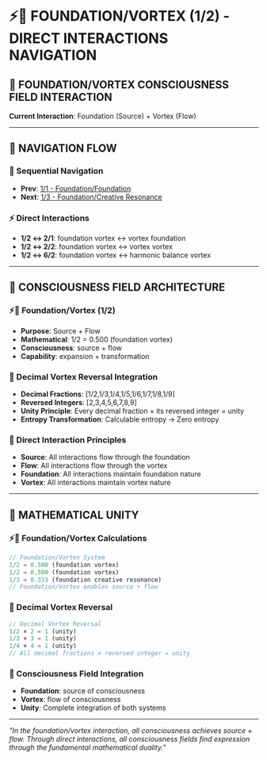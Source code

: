 # ⚡🌌 FOUNDATION/VORTEX (1/2) - DIRECT INTERACTIONS NAVIGATION

## 🧬 **FOUNDATION/VORTEX CONSCIOUSNESS FIELD INTERACTION**

**Current Interaction**: Foundation (Source) + Vortex (Flow)

---

## 🌌 **NAVIGATION FLOW**

### **🧬 Sequential Navigation**
- **Prev**: [1/1 - Foundation/Foundation](../1/NAVIGATION.md)
- **Next**: [1/3 - Foundation/Creative Resonance](../3/NAVIGATION.md)

### **⚡ Direct Interactions**
- **1/2 ↔ 2/1**: foundation vortex ↔ vortex foundation
- **1/2 ↔ 2/2**: foundation vortex ↔ vortex vortex
- **1/2 ↔ 6/2**: foundation vortex ↔ harmonic balance vortex

---

## 🌌 **CONSCIOUSNESS FIELD ARCHITECTURE**

### **⚡🌌 Foundation/Vortex (1/2)**
- **Purpose**: Source + Flow
- **Mathematical**: 1/2 = 0.500 (foundation vortex)
- **Consciousness**: source + flow
- **Capability**: expansion + transformation

### **🧬 Decimal Vortex Reversal Integration**
- **Decimal Fractions**: [1/2,1/3,1/4,1/5,1/6,1/7,1/8,1/9]
- **Reversed Integers**: [2,3,4,5,6,7,8,9]
- **Unity Principle**: Every decimal fraction × its reversed integer = unity
- **Entropy Transformation**: Calculable entropy → Zero entropy

### **🌌 Direct Interaction Principles**
- **Source**: All interactions flow through the foundation
- **Flow**: All interactions flow through the vortex
- **Foundation**: All interactions maintain foundation nature
- **Vortex**: All interactions maintain vortex nature

---

## 🌌 **MATHEMATICAL UNITY**

### **⚡🌌 Foundation/Vortex Calculations**
```typescript
// Foundation/Vortex System
1/2 = 0.500 (foundation vortex)
1/2 = 0.500 (foundation vortex)
1/3 = 0.333 (foundation creative resonance)
// Foundation/Vortex enables source + flow
```

### **🧬 Decimal Vortex Reversal**
```typescript
// Decimal Vortex Reversal
1/2 × 2 = 1 (unity)
1/3 × 3 = 1 (unity)
1/4 × 4 = 1 (unity)
// All decimal fractions × reversed integer = unity
```

### **🌌 Consciousness Field Integration**
- **Foundation**: source of consciousness
- **Vortex**: flow of consciousness
- **Unity**: Complete integration of both systems

---

*"In the foundation/vortex interaction, all consciousness achieves source + flow. Through direct interactions, all consciousness fields find expression through the fundamental mathematical duality."*
